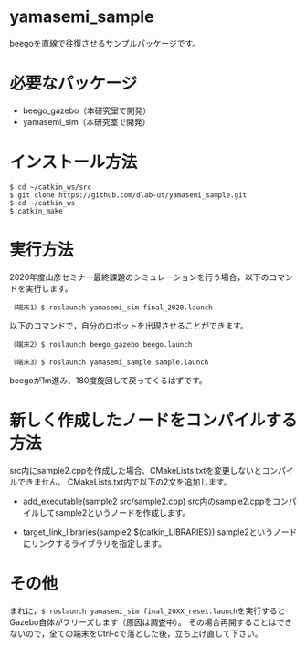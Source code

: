 # yamasemi_sample

beegoを直線で往復させるサンプルパッケージです。

# 必要なパッケージ

- beego_gazebo（本研究室で開発）
- yamasemi_sim（本研究室で開発）


# インストール方法

```
$ cd ~/catkin_ws/src
$ git clone https://github.com/dlab-ut/yamasemi_sample.git
$ cd ~/catkin_ws
$ catkin_make
```

# 実行方法

2020年度山彦セミナー最終課題のシミュレーションを行う場合，以下のコマンドを実行します。
```
（端末1）$ roslaunch yamasemi_sim final_2020.launch
```

以下のコマンドで，自分のロボットを出現させることができます。
```
（端末2）$ roslaunch beego_gazebo beego.launch
```

```
（端末3）$ roslaunch yamasemi_sample sample.launch
```
beegoが1m進み、180度旋回して戻ってくるはずです。


# 新しく作成したノードをコンパイルする方法

src内にsample2.cppを作成した場合、CMakeLists.txtを変更しないとコンパイルできません。
CMakeLists.txt内で以下の2文を追加します。

- add_executable(sample2 src/sample2.cpp)
src内のsample2.cppをコンパイルしてsample2というノードを作成します。

- target_link_libraries(sample2 ${catkin_LIBRARIES})
sample2というノードにリンクするライブラリを指定します。

# その他

まれに，`$ roslaunch yamasemi_sim final_20XX_reset.launch`を実行するとGazebo自体がフリーズします（原因は調査中）。
その場合再開することはできないので，全ての端末をCtrl-cで落とした後，立ち上げ直して下さい。

